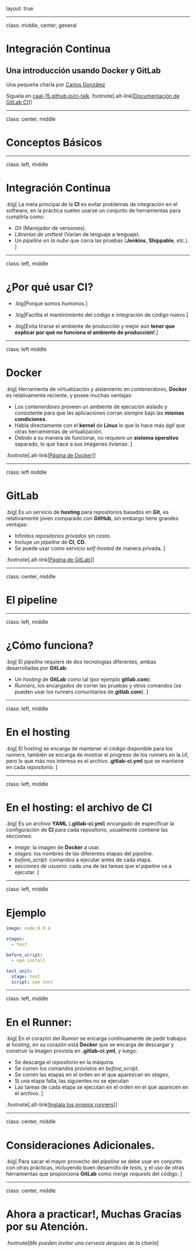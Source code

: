 layout: true

---
class: middle, center, general
# Integración Continua
## Una introducción usando Docker y GitLab
Una pequeña charla por [Carlos González](http://caal-15.github.io)

Síguela en [caal-15.github.io/ci-talk](http://caal-15.github.io/image-stitching-talk)
.footnote[.alt-link[[Documentación de GitLab CI](https://about.gitlab.com/features/gitlab-ci-cd/)]]

---
class: center, middle

# Conceptos Básicos

---
class: left, middle

# Integración Continua

.big[
  La meta principal de la __CI__ es evitar problemas de integración en el
  software, en la práctica suelen usarse un conjunto de herramientas para
  cumplirla como:

  * _Git_ (Manejador de versiones).
  * _Librerías de unittest_ (Varían de lenguaje a lenguaje).
  * Un _pipeline en la nube_ que corra las pruebas (__Jenkins__, __Shippable__,
    etc.).
]

---
class: left, middle

# ¿Por qué usar CI?

* .big[Porque somos _humanos_.]

* .big[Facilita el mantinimiento del código e integración de código nuevo.]

* .big[Evita tirarse el ambiente de producción y mejor aún __tener que explicar
  por qué no funciona el ambiente de producción!__.]

---
class: left middle

# Docker

.big[
  Herramienta de virtualización y aislamiento en _contenerdores_, __Docker__
  es relativamente reciente, y posee muchas ventajas:

  * Los _contenerdores_ proveen un ambiente de ejecución aislado y consistente
    para que las aplicaciones corran siempre bajo las __mismas condiciones__.
  * Habla directamente con el __kernel__ de __Linux__ lo que lo hace
    más _ágil_ que otras herramientas de virtualización.
  * Debido a su manera de funcionar, no requiere un __sistema operativo__
    separado, lo que hace a sus imágenes _livianas_.
]

.footnote[.alt-link[[Página de Docker](https://www.docker.com/)]]

---
class: left middle

# GitLab

.big[
  Es un servicio de __hosting__ para repositorios basados en __Git__, es
  relativamente joven comparado con __GitHub__, sin embargo tiene grandes
  ventajas:

  * Infinitos _repositorios privados_ sin costo.
  * Incluye un _pipeline_ de __CI__, __CD__.
  * Se puede usar como servicio _self-hosted_ de manera privada.
]

.footnote[.alt-link[[Página de GitLab](https://about.gitlab.com/)]]

---
class: center, middle

# El pipeline

---
class: left, middle

# ¿Cómo funciona?

.big[
El _pipeline_ requiere de dos tecnologías diferentes, ambas desarrolladas por
__GitLab__:

* Un _hosting_ de __GitLab__ como tal (por ejemplo __gitlab.com__).
* _Runners_, los encargados de correr las pruebas y otros comandos (se pueden
  usar los runners comunitarios de __gitlab.com__).
]

---
class: left, middle

# En el hosting

.big[
  El hosting se encarga de mantener el código disponible para los _runners_,
  también se encarga de mostrar el progreso de los runners en la _UI_, pero lo
  que más nos interesa es el archivo __.gitlab-ci.yml__ que se mantiene en cada
  _repositorio_.
]

---
class: left, middle

# En el hosting: el archivo de CI

.big[
  Es un archivo __YAML__ (__.gitlab-ci.yml__) encargado de especificar la
  configuración de __CI__ para cada repositorio, usualmente contiene las
  secciones:

  * _image:_ la imagen de __Docker__ a usar.
  * _stages:_ los nombres de las diferentes etapas del _pipeline_.
  * _before_script:_ comandos a ejecutar antes de cada etapa.
  * _secciones de usuario:_ cada una de las tareas que el _pipeline_ va a
    ejecutar.
]

---
class: left, middle

# Ejemplo
```YAML
image: node:8.9.4

stages:
  - test

before_script:
  - npm install

test_unit:
  stage: test
  script: npm test
```

---
class: left, middle

# En el Runner:

.big[
  En el corazón del _Runner_ se encarga continuamente de pedir trabajos al
  _hosting_, en su corazón está __Docker__ que se encarga de descargar y
  construir la imagen provista en __.gitlab-ci.yml__, y luego:

  * Se descarga el _repositorio_ en la máquina.
  * Se corren los comandos provistos en _before_script_.
  * Se corren las etapas en el orden en el que aparezcan en _stages_,
  * Si una etapa falla, las siguientes no se ejecutan
  * Las tareas de cada etapa se ejecutan en el orden en el que aparecen en el
    archivo.
]

.footnote[.alt-link[[Instala tus propios runners](https://docs.gitlab.com/runner/install/)]]

---
class: center, middle

# Consideraciones Adicionales.

.big[
  Para sacar el mayor provecho del _pipeline_ se debe usar en conjunto con
  otras prácticas, incluyendo buen desarrollo de _tests_, y el uso de otras
  herramientas que proporciona __GitLab__ como _merge requests_ del código.
]

---
class: center, middle

# Ahora a practicar!, Muchas Gracias por su Atención.

.footnote[_Me pueden invitar una cerveza despúes de la charla_]
